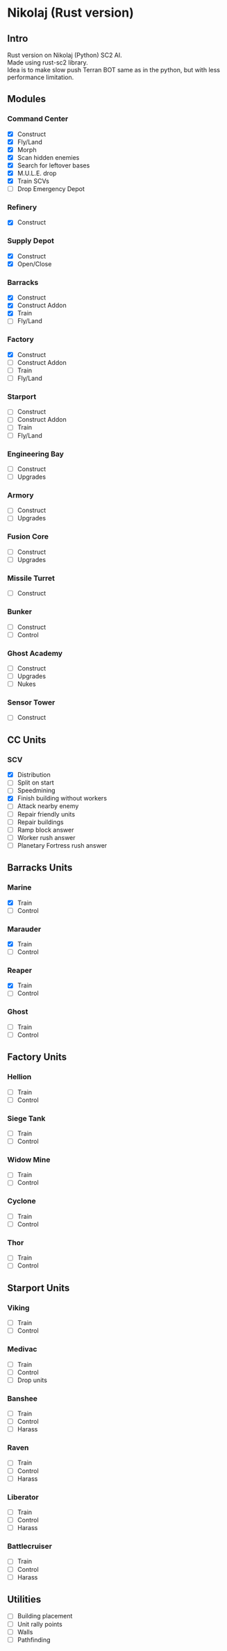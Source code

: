 # Nikolaj (Rust version)

## Intro
Rust version on Nikolaj (Python) SC2 AI.  
Made using rust-sc2 library.  
Idea is to make slow push Terran BOT same as in the python, but with less performance limitation.

## Modules
### Command Center
- [x] Construct
- [x] Fly/Land
- [x] Morph
- [x] Scan hidden enemies
- [x] Search for leftover bases
- [x] M.U.L.E. drop
- [x] Train SCVs
- [ ] Drop Emergency Depot

### Refinery
- [x] Construct

### Supply Depot
- [x] Construct
- [x] Open/Close

### Barracks
- [x] Construct
- [x] Construct Addon
- [x] Train
- [ ] Fly/Land

### Factory
- [x] Construct
- [ ] Construct Addon
- [ ] Train
- [ ] Fly/Land

### Starport
- [ ] Construct
- [ ] Construct Addon
- [ ] Train
- [ ] Fly/Land

### Engineering Bay
- [ ] Construct
- [ ] Upgrades

### Armory
- [ ] Construct
- [ ] Upgrades

### Fusion Core
- [ ] Construct
- [ ] Upgrades

### Missile Turret
- [ ] Construct

### Bunker
- [ ] Construct
- [ ] Control

### Ghost Academy
- [ ] Construct
- [ ] Upgrades
- [ ] Nukes

### Sensor Tower
- [ ] Construct

## CC Units
### SCV
- [x] Distribution
- [ ] Split on start
- [ ] Speedmining
- [x] Finish building without workers
- [ ] Attack nearby enemy
- [ ] Repair friendly units
- [ ] Repair buildings
- [ ] Ramp block answer
- [ ] Worker rush answer
- [ ] Planetary Fortress rush answer

## Barracks Units
### Marine
- [x] Train
- [ ] Control

### Marauder
- [x] Train
- [ ] Control

### Reaper
- [x] Train
- [ ] Control

### Ghost
- [ ] Train
- [ ] Control

## Factory Units
### Hellion
- [ ] Train
- [ ] Control

### Siege Tank
- [ ] Train
- [ ] Control

### Widow Mine
- [ ] Train
- [ ] Control

### Cyclone
- [ ] Train
- [ ] Control

### Thor
- [ ] Train
- [ ] Control

## Starport Units
### Viking
- [ ] Train
- [ ] Control

### Medivac
- [ ] Train
- [ ] Control
- [ ] Drop units

### Banshee
- [ ] Train
- [ ] Control
- [ ] Harass

### Raven
- [ ] Train
- [ ] Control
- [ ] Harass

### Liberator
- [ ] Train
- [ ] Control
- [ ] Harass

### Battlecruiser
- [ ] Train
- [ ] Control
- [ ] Harass

## Utilities
- [ ] Building placement
- [ ] Unit rally points
- [ ] Walls
- [ ] Pathfinding